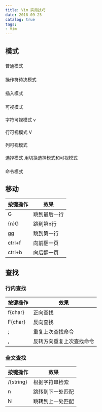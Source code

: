 ```yaml
---
title: Vim 实用技巧
date: 2018-09-25
catalog: true
tags:
- Vim
---
```

## 模式
### 
普通模式  
### 
操作符待决模式  
### 
插入模式  
### 
可视模式  
####
字符可视模式
v
####
行可视模式
V
####
列可视模式
<C-v>
####
选择模式
用<C-g>切换选择模式和可视模式
###
命令模式 

## 移动
按键操作|效果
---|---
G|跳到最后一行
{n}G|跳到第n行
gg|跳到第一行
ctrl+f|向前翻一页
ctrl+b|向后翻一页

## 查找

### 行内查找

按键操作|效果
---|---
f{char}|正向查找
F{char} |反向查找
;|重复上次查找命令
,|反转方向重复上次查找命令


### 全文查找
按键操作|效果
---|---
/{string}|根据字符串检索
n|跳转到下一处匹配
N|跳转到上一处匹配
